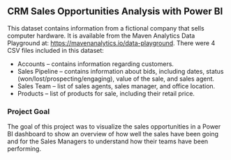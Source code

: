 ## CRM Sales Opportunities Analysis with Power BI

This dataset contains information from a fictional company that sells computer hardware. It is available from the Maven Analytics Data 
Playground at: https://mavenanalytics.io/data-playground. 
There were 4 CSV files included in this dataset:

* Accounts – contains information regarding customers.
* Sales Pipeline – contains information about bids, including dates, status (won/lost/prospecting/engaging), value of the sale, and sales agent.
* Sales Team – list of sales agents, sales manager, and office location.
* Products – list of products for sale, including their retail price.

### Project Goal
The goal of this project was to visualize the sales opportunities in a Power BI dashboard to show an overview of how well the sales 
have been going and for the Sales Managers to understand how their teams have been performing.
